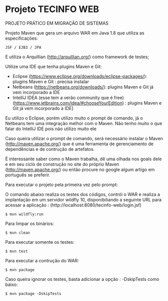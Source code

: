 Projeto TECINFO WEB
===================

PROJETO PRÁTICO EM MIGRAÇÃO DE SISTEMAS


Projeto Maven que gera um arquivo WAR em Java 1.8 que utiliza as especificações:

	JSF / EJB3 / JPA 

E utiliza o Arquillian (http://arquillian.org/) como framework de testes;

Utilize uma IDE que tenha plugins Maven e Git:

- Eclipse (https://www.eclipse.org/downloads/eclipse-packages/): plugins Maven e Git : precisa instalar 
- Netbeans (https://netbeans.org/downloads/): plugins Maven e Git já vem incorporado a IDE 
- IntelliJ IDEA (esse tem a verão community que é free) (https://www.jetbrains.com/idea/#chooseYourEdition) : plugins Maven e Git já vem incorporado a IDE]

Eu utilizo o Eclipse, porém utilizo muito o prompt de comando, já o Netbeans tem uma integração melhor com o Maven. Não tenho muito o que falar do IntelliJ IDE pois não utilizo muito ele

Caso queira utilizar o prompt de comando, será necessário instalar o Maven (http://maven.apache.org/) que é uma ferramenta de gerenciamento de dependências e de contrução de artefatos.

É interessante saber como o Maven trabalha, dê uma olhada nos goals dele e em seu ciclo de construção no site do próprio Maven (http://maven.apache.org/) ou então procure no google algum artigo em português se preferir.

Para executar o projeto pela primeira vez pelo prompt:

O comando abaixo realiza os testes dos códigos, contrói o WAR e realiza a implantação em um servidor wildfly 10, disponibiliando a seguinte URL para acessar a aplicação : (http://localhost:8080/tecinfo-web/login.jsf)


```
$ mvn wildfly:run

```

Para limpar os binários:

```
$ mvn clean

```

Para executar somente os testes:

```
$ mvn test

```

Para executar a contrução do WAR:

```
$ mvn package

```

Caso queira ignorar os testes, basta adicionar a opção  : -DskipTests como baixo:

```
$ mvn package -DskipTests

```



